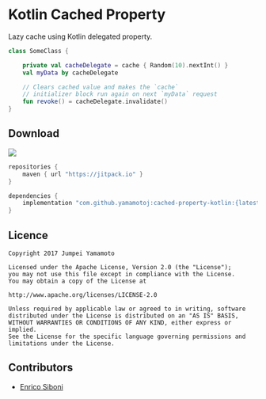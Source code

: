 # Kotlin Cached Property 
Lazy cache using Kotlin delegated property.


```kotlin
class SomeClass {

    private val cacheDelegate = cache { Random(10).nextInt() }
    val myData by cacheDelegate

    // Clears cached value and makes the `cache`
    // initializer block run again on next `myData` request
    fun revoke() = cacheDelegate.invalidate()
}
```


Download
---
[![](https://jitpack.io/v/yamamotoj/cached-property-kotlin.svg)](https://jitpack.io/#yamamotoj/cached-property-kotlin)

```gradle
repositories {
    maven { url "https://jitpack.io" }
}
```

```gradle
dependencies {
    implementation "com.github.yamamotoj:cached-property-kotlin:{latest-version}"
}
```


Licence
----

```
Copyright 2017 Jumpei Yamamoto

Licensed under the Apache License, Version 2.0 (the "License");
you may not use this file except in compliance with the License.
You may obtain a copy of the License at

http://www.apache.org/licenses/LICENSE-2.0

Unless required by applicable law or agreed to in writing, software
distributed under the License is distributed on an "AS IS" BASIS,
WITHOUT WARRANTIES OR CONDITIONS OF ANY KIND, either express or implied.
See the License for the specific language governing permissions and
limitations under the License.
```

Contributors
---

- [Enrico Siboni](https://github.com/siboxd)